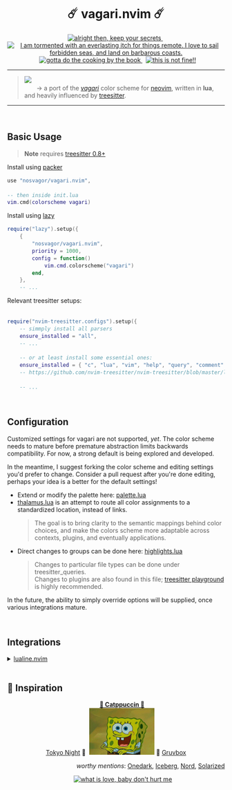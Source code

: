<!-- ☄️  Heading {{{ -->
<h1 align="center">
   ☄️ vagari.nvim ☄️
</h1>

<p align="center">
<a href="https://github.com/nosvagor/vagari.nvim/discussions">
    <img
        src="https://img.shields.io/github/discussions/nosvagor/vagari.nvim?color=7492ef&logo=github&labelColor=222536&logoColor=4a6be3&style=for-the-badge"
        title="alright then, keep your secrets"
    >
</a>
&nbsp;
<a href="https://github.com/nosvagor/vagari.nvim/network/members">
    <img
        src="https://img.shields.io/github/forks/nosvagor/vagari.nvim?color=a188df&logo=git&labelColor=222536&logoColor=7f61cd&style=for-the-badge"
        title="I am tormented with an everlasting itch for things remote. I love to sail forbidden seas, and land on barbarous coasts."
    >
</a>
&nbsp;
<a href="https://github.com/nosvagor/vagari.nvim/contributors">
    <img
        src="https://img.shields.io/github/contributors/nosvagor/vagari.nvim?color=85ba6d&logo=gitea&labelColor=222536&logoColor=48a95b&style=for-the-badge"
        title="gotta do the cooking by the book"
    >
</a>
&nbsp;
<a href="https://github.com/nosvagor/vagari.nvim/issues">
    <img
        src="https://img.shields.io/github/issues/nosvagor/vagari.nvim?color=f8b486&logo=fireship&labelColor=222536&logoColor=ea834b&style=for-the-badge"
        title="this is not fine!!"
    >
</a>
</p>

<hr>
<blockquote>
    <img src="https://img.shields.io/static/v1?color=aeb9f8&logo=neovim&labelColor=222536&logoColor=aeb9f8&style=flat&message=βeta (0.4)&label=vagari.nvim"><br>
    &emsp;&emsp;&rarr; a port of the <a href="https://github.com/nosvagor/vagari"><i>vagari</i></a> color
    scheme for <a href="https://github.com/neovim/neovim#--documentation-chat">neovim</a>,
    written in <b>lua</b>, and heavily influenced by <a href="https://github.com/nvim-treesitter/nvim-treesitter#nvim-treesitter">treesitter</a>.
</blockquote>
<hr>
<!-- }}} --->

<br>

## Basic Usage

> **Note** requires [treesitter 0.8+](https://github.com/nvim-treesitter/nvim-treesitter)

Install using [packer](https://github.com/wbthomason/packer.nvim#packernvim)

```lua
use "nosvagor/vagari.nvim",

-- then inside init.lua
vim.cmd(colorscheme vagari)
```
Install using [lazy](https://github.com/folke/lazy.nvim#-lazynvim)

```lua
require("lazy").setup({
    {
        "nosvagor/vagari.nvim",
        priority = 1000,
        config = function()
            vim.cmd.colorscheme("vagari")
        end,
    },
    -- ...
```

Relevant treesitter setups:
```lua

require("nvim-treesitter.configs").setup({
    -- simmply install all parsers
    ensure_installed = "all",
    -- ...

    -- or at least install some essential ones:
    ensure_installed = { "c", "lua", "vim", "help", "query", "comment" },
    -- https://github.com/nvim-treesitter/nvim-treesitter/blob/master/lua/nvim-treesitter/parsers.lua

    -- ...

```

<br>


## Configuration

Customized settings for vagari are not supported, <i>yet</i>. The color scheme
needs to mature before premature abstraction limits backwards
compatibility. For now, a strong default is being explored and developed.

In the meantime, I suggest forking the color scheme and editing settings you'd
prefer to change. Consider a pull request after you're done editing, perhaps
your idea is a better for the default settings!

- Extend or modify the palette here: [palette.lua](https://github.com/nosvagor/vagari.nvim/blob/main/lua/vagari/palette.lua)
- [thalamus.lua](https://github.com/nosvagor/vagari.nvim/blob/main/lua/vagari/thalamus.lua)
  is an attempt to route all color assignments to a standardized location, instead of links.
    > The goal is to bring clarity to the semantic mappings behind color choices,
    > and make the colors scheme more adaptable across contexts, plugins, and eventually applications.
- Direct changes to groups can be done here: [highlights.lua](https://github.com/nosvagor/vagari.nvim/blob/main/lua/vagari/highlights.lua)
    > Changes to particular file types can be done under treesitter_queries. <br>
    > Changes to plugins are also found in this file; [treesitter playground](https://github.com/nvim-treesitter/playground#neovim-treesitter-playground) is highly recommended.

In the future, the ability to simply override options will be supplied, once
various integrations mature.

<br>

## Integrations

<details closed>
    <summary>
       <a href="https://github.com/nvim-lualine/lualine.nvim#lualinenvim">lualine.nvim</a>
    </summary>

```lua
require('lualine').setup {
    options = {
        theme = "vagari"
        -- ... the rest of your lualine config
    }
}
```

Or import edit the theme table directly
([lua/lualine/themes/vagari.lua](https://github.com/nosvagor/vagari.nvim/blob/main/lua/lualine/themes/vagari.lua)):
```lua
local p = require("vagari.palette")

local custom_vagari = {
	normal = {
		a = { bg = p.blu_2, fg = p.drk_0 },
		b = { fg = p.blu_2, bg = p.glc_1 },
		c = { fg = p.glc_4, bg = p.drk_0 },
	},
	insert = {
		a = { bg = p.grn_2, fg = p.drk_0 },
		b = { fg = p.grn_2, bg = p.glc_1 },
	},
	command = {
		a = { bg = p.orn_2, fg = p.drk_0 },
		b = { fg = p.orn_3, bg = p.glc_1 },
	},
	visual = {
		a = { bg = p.prp_2, fg = p.drk_0 },
		b = { fg = p.prp_2, bg = p.glc_1 },
	},
	replace = {
		a = { bg = p.emr_2, fg = p.drk_0 },
		b = { fg = p.emr_2, bg = p.glc_1 },
	},
	-- inactive = { -- TODO: (inactive color config not tested)
	-- 	a = {},
	-- 	b = {},
	-- 	c = {},
	-- },
}

require('lualine').setup {
    options = {
        theme = custom_vagari
        -- ... the rest of your lualine config
    }
}
```

Or, if you have custom modules, e.g.:

```lua
local p = require("vagari.palette")

local filename = {
    "filename",
    file_status = true,
    path = 0,
    icon = "",
    symbols = {
        modified = "🞊",
        readonly = "",
        unnamed = "名前?",
    },
    color = function()
        local mode_color = {
            n = p.blu_4,
            i = p.grn_4,
            v = p.prp_4,
            V = p.prp_4,
            c = p.orn_4,
            R = p.emr_4,
            s = p.cyn_4,
            S = p.cyn_4,
            [""] = p.prp_4,
        }
        return { fg = mode_color[vim.fn.mode()] }
    end,
}

require('lualine').setup {
    -- ...
	sections = {
		lualine_a = { mode }, -- mode is customized in this example
		lualine_b = { branch, filename }, -- so is branch
    -- ...
}
```
</details>

<br>

<h2>
 🌈 Inspiration
</h2>

<p align="center">
    &emsp;&emsp;<a href="https://github.com/catppuccin/catppuccin"><strong>🥇 Catppuccin 🥇</strong></a>
    <br>
    <a href="https://github.com/folke/tokyonight.nvim">Tokyo Night</a>&nbsp;🥈&nbsp;
    <img src="https://github.com/nosvagor/vagari/blob/main/share/gifs/inspiration.gif?raw=true"
        title="nothing is original" width=30%>
    🥉 <a href="https://github.com/ellisonleao/gruvbox.nvim">Gruvbox</a>
</p>
<p align="right">
    <em>worthy mentions</em>:
    <a href="https://github.com/navarasu/onedark.nvim">Onedark</a>,
    <a href="https://cocopon.github.io/iceberg.vim/">Iceberg</a>,
    <a href="https://www.nordtheme.com/">Nord</a>,
    <a href="https://ethanschoonover.com/solarized/">Solarized</a>
</p>
<p align="center">
    &emsp;&emsp;
    <a href="https://github.com/nosvagor/vagari.nvim/stargazers">
        <img
            src="https://img.shields.io/github/stars/nosvagor/vagari.nvim?color=f5c069&logo=apachespark&labelColor=222536&logoColor=f5b855&style=for-the-badge"
            title="what is love, baby don't hurt me"
        >
    </a>
</p>
